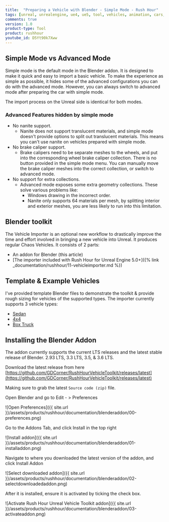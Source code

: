 ```yaml
---
title:  "Preparing a Vehicle with Blender - Simple Mode - Rush Hour"
tags: [unreal, unrealengine, ue4, ue5, tool, vehicles, animation, cars, animation, rushhour, blender]
comments: true
version: 1.0
product-type: Tool
product: rushhour
youtube_id: D5Yt90k7Xww
---
```


## Simple Mode vs Advanced Mode

Simple mode is the default mode in the Blender addon. It is designed to make it quick and easy to import a basic vehicle. To make the experience as simple as possible, it hides some of the advanced configurations you can do with the advanced mode. However, you can always switch to advanced mode after preparing the car with simple mode.

The import process on the Unreal side is identical for both modes.

### Advanced Features hidden by simple mode

- No nanite support.
  - Nanite does not support translucent materials, and simple mode doesn't provide options to split out translucent materials. This means you can't use nanite on vehicles prepared with simple mode.
- No brake caliper support.
  - Brake calipers need to be separate meshes to the wheels, and put into the corresponding wheel brake caliper collection. There is no button provided in the simple mode menu. You can manually move the brake caliper meshes into the correct collection, or switch to advanced mode.
- No support for extra collections.
  - Advanced mode exposes some extra geometry collections. These solve various problems like:
    - Windows drawing in the incorrect order.
    - Nanite only supports 64 materials per mesh, by splitting interior and exterior meshes, you are less likely to run into this limitation.

## Blender toolkit

The Vehicle Importer is an optional new workflow to drastically improve the time and effort involved in bringing a new vehicle into Unreal. It produces regular Chaos Vehicles. It consists of 2 parts:

- An addon for Blender (this article)
- [The importer included with Rush Hour for Unreal Engine 5.0+]({% link _documentation/rushhour/11-vehicleimporter.md %})

## Template & Example Vehicles

I've provided template Blender files to demonstrate the toolkit & provide rough sizing for vehicles of the supported types. The importer currently supports 3 vehicle types:

- [Sedan](https://rushhourresources.s3.amazonaws.com/vehicles/templates/SedanTemplate.blend)
- [4x4](https://rushhourresources.s3.amazonaws.com/vehicles/templates/4x4Template.blend)
- [Box Truck](https://rushhourresources.s3.amazonaws.com/vehicles/templates/BoxTruckTemplate.blend)

## Installing the Blender Addon

The addon currently supports the current LTS releases and the latest stable release of Blender. 2.93 LTS, 3.3 LTS, 3.5, & 3.6 LTS.

Download the latest release from here [https://github.com/GDCorner/RushHourVehicleToolkit/releases/latest](https://github.com/GDCorner/RushHourVehicleToolkit/releases/latest)

Making sure to grab the latest `Source code (zip)` file.

Open Blender and go to Edit - > Preferences

![Open Preferences]({{ site.url }}/assets/products/rushhour/documentation/blenderaddon/00-preferences.png)

Go to the Addons Tab, and click Install in the top right

![Install addon]({{ site.url }}/assets/products/rushhour/documentation/blenderaddon/01-installaddon.png)

Navigate to where you downloaded the latest version of the addon, and click Install Addon

![Select downloaded addon]({{ site.url }}/assets/products/rushhour/documentation/blenderaddon/02-selectdownloadedaddon.png)

After it is installed, ensure it is activated by ticking the check box.

![Activate Rush Hour Unreal Vehicle Toolkit addon]({{ site.url }}/assets/products/rushhour/documentation/blenderaddon/03-activateaddon.png)
